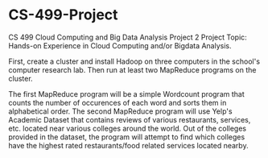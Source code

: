 CS-499-Project
==============

CS 499 Cloud Computing and Big Data Analysis Project 2
Project Topic: Hands-on Experience in Cloud Computing and/or Bigdata Analysis.

First, create a cluster and install Hadoop on three computers in the school's computer research lab. Then run at least two MapReduce programs on the cluster. 

The first MapReduce program will be a simple Wordcount program that counts the number of occurences of each word and sorts them in alphabetical order. The second MapReduce program will use Yelp's Academic Dataset that contains reviews of various restaurants, services, etc. located near various colleges around the world. Out of the colleges provided in the dataset, the program will attempt to find which colleges have the highest rated restaurants/food related services located nearby.
